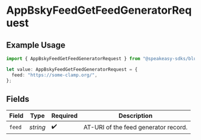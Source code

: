 # AppBskyFeedGetFeedGeneratorRequest

## Example Usage

```typescript
import { AppBskyFeedGetFeedGeneratorRequest } from "@speakeasy-sdks/bluesky/models/operations";

let value: AppBskyFeedGetFeedGeneratorRequest = {
  feed: "https://some-clamp.org/",
};
```

## Fields

| Field                                | Type                                 | Required                             | Description                          |
| ------------------------------------ | ------------------------------------ | ------------------------------------ | ------------------------------------ |
| `feed`                               | *string*                             | :heavy_check_mark:                   | AT-URI of the feed generator record. |